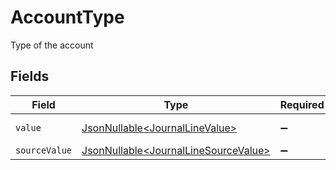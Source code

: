 # AccountType

Type of the account


## Fields

| Field                                                                                      | Type                                                                                       | Required                                                                                   | Description                                                                                | Example                                                                                    |
| ------------------------------------------------------------------------------------------ | ------------------------------------------------------------------------------------------ | ------------------------------------------------------------------------------------------ | ------------------------------------------------------------------------------------------ | ------------------------------------------------------------------------------------------ |
| `value`                                                                                    | [JsonNullable\<JournalLineValue>](../../models/components/JournalLineValue.md)             | :heavy_minus_sign:                                                                         | Type of account                                                                            | asset                                                                                      |
| `sourceValue`                                                                              | [JsonNullable\<JournalLineSourceValue>](../../models/components/JournalLineSourceValue.md) | :heavy_minus_sign:                                                                         | N/A                                                                                        | asset                                                                                      |